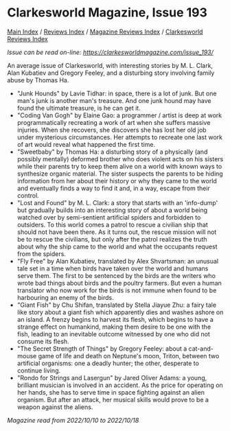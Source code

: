# Clarkesworld Magazine, Issue 193

[Main Index](../../../README.md) / [Reviews Index](../../README.md) / [Magazine Reviews Index](../README.md) / [Clarkesworld Reviews Index](README.md)

*Issue can be read on-line: <https://clarkesworldmagazine.com/issue_193/>*

An average issue of Clarkesworld, with interesting stories by M. L. Clark, Alan Kubatiev and Gregory Feeley, and a disturbing story involving family abuse by Thomas Ha.
- "Junk Hounds" by Lavie Tidhar: in space, there is a lot of junk. But one man's junk is another man's treasure. And one junk hound may have found the ultimate treasure, is he can get it.
- "Coding Van Gogh" by Elaine Gao: a programmer / artist is deep at work programmatically recreating a work of art when she suffers massive injuries. When she recovers, she discovers she has lost her old job under mysterious circumstances. Her attempts to recreate one last work of art would reveal what happened the first time.
- "Sweetbaby" by Thomas Ha: a disturbing story of a physically (and possibly mentally) deformed brother who does violent acts on his sisters while their parents try to keep them alive on a world with known ways to synthesize organic material. The sister suspects the parents to be hiding information from her about their history or why they came to the world and eventually finds a way to find it and, in a way, escape from their control.
- "Lost and Found" by M. L. Clark: a story that starts with an 'info-dump' but gradually builds into an interesting story of about a world being watched over by semi-sentient artificial spiders and forbidden to outsiders. To this world comes a patrol to rescue a civilian ship that should not have been there. As it turns out, the rescue mission will not be to rescue the civilians, but only after the patrol realizes the truth about why the ship came to the world and what the occupants request from the spiders.
- "Fly Free" by Alan Kubatiev, translated by Alex Shvartsman: an unusual tale set in a time when birds have taken over the world and humans serve them. The first to be sentenced by the birds are the writers who wrote bad things about birds and the poultry farmers. But even a human translator who now work for the birds is not immune when found to be harbouring an enemy of the birds.
- "Giant Fish" by Chu Shifan, translated by Stella Jiayue Zhu: a fairy tale like story about a giant fish which apparently dies and washes ashore on an island. A frenzy begins to harvest its flesh, which begins to have a strange effect on humankind, making them desire to be one with the fish, leading to an inevitable outcome witnessed by one who did not consume its flesh.
- "The Secret Strength of Things" by Gregory Feeley: about a cat-and-mouse game of life and death on Neptune's moon, Triton, between two artificial organisms: one a deadly hunter; the other, desperate to continue living.
- "Rondo for Strings and Lasergun" by Jared Oliver Adams: a young, brilliant musician is involved in an accident. As the price for operating on her hands, she has to serve time in space fighting against an alien organism. But after an attack, her musical skills would prove to be a weapon against the aliens.

*Magazine read from 2022/10/10 to 2022/10/18*
